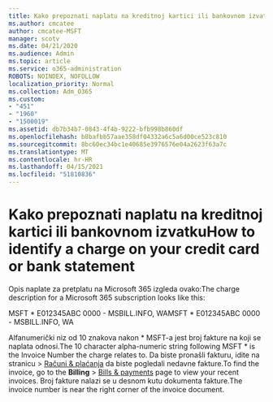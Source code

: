 ```yaml
---
title: Kako prepoznati naplatu na kreditnoj kartici ili bankovnom izvatku
ms.author: cmcatee
author: cmcatee-MSFT
manager: scotv
ms.date: 04/21/2020
ms.audience: Admin
ms.topic: article
ms.service: o365-administration
ROBOTS: NOINDEX, NOFOLLOW
localization_priority: Normal
ms.collection: Adm_O365
ms.custom:
- "451"
- "1960"
- "1500019"
ms.assetid: db7b34b7-0843-4f4b-9222-bfb998b860df
ms.openlocfilehash: b8bafbb57aae358df04332a6c5a6d00ce523c810
ms.sourcegitcommit: 8bc60ec34bc1e40685e3976576e04a2623f63a7c
ms.translationtype: MT
ms.contentlocale: hr-HR
ms.lasthandoff: 04/15/2021
ms.locfileid: "51810836"
---
```

# <a name="how-to-identify-a-charge-on-your-credit-card-or-bank-statement"></a><span data-ttu-id="18b91-102">Kako prepoznati naplatu na kreditnoj kartici ili bankovnom izvatku</span><span class="sxs-lookup"><span data-stu-id="18b91-102">How to identify a charge on your credit card or bank statement</span></span>

<span data-ttu-id="18b91-103">Opis naplate za pretplatu na Microsoft 365 izgleda ovako:</span><span class="sxs-lookup"><span data-stu-id="18b91-103">The charge description for a Microsoft 365 subscription looks like this:</span></span>
  
<span data-ttu-id="18b91-104">MSFT \* E012345ABC 0000 - MSBILL.INFO, WA</span><span class="sxs-lookup"><span data-stu-id="18b91-104">MSFT \* E012345ABC 0000 - MSBILL.INFO, WA</span></span>
  
<span data-ttu-id="18b91-105">Alfanumerički niz od 10 znakova nakon \* MSFT-a jest broj fakture na koji se naplata odnosi.</span><span class="sxs-lookup"><span data-stu-id="18b91-105">The 10 character alpha-numeric string following MSFT \* is the Invoice Number the charge relates to.</span></span> <span data-ttu-id="18b91-106">Da biste pronašli fakturu, idite na stranicu  \> [Računi & plaćanja](https://go.microsoft.com/fwlink/p/?linkid=848039) da biste pogledali nedavne fakture.</span><span class="sxs-lookup"><span data-stu-id="18b91-106">To find the invoice, go to the **Billing** \> [Bills & payments](https://go.microsoft.com/fwlink/p/?linkid=848039) page to view your recent invoices.</span></span> <span data-ttu-id="18b91-107">Broj fakture nalazi se u desnom kutu dokumenta fakture.</span><span class="sxs-lookup"><span data-stu-id="18b91-107">The invoice number is near the right corner of the invoice document.</span></span>